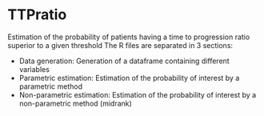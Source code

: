 # TTPratio
Estimation of the probability of patients having a time to progression ratio superior to a given threshold
The R files are separated in 3 sections:
- Data generation:
Generation of a dataframe containing different variables 
- Parametric estimation:
Estimation of the probability of interest by a parametric method
- Non-parametric estimation:
Estimation of the probability of interest by a non-parametric method (midrank)
